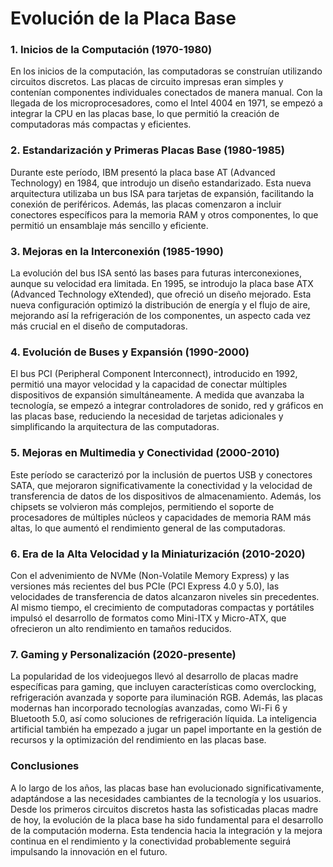 # Evolución de la Placa Base

### 1. Inicios de la Computación (1970-1980)
En los inicios de la computación, las computadoras se construían utilizando circuitos discretos. Las placas de circuito impresas eran simples y contenían componentes individuales conectados de manera manual. Con la llegada de los microprocesadores, como el Intel 4004 en 1971, se empezó a integrar la CPU en las placas base, lo que permitió la creación de computadoras más compactas y eficientes.

### 2. Estandarización y Primeras Placas Base (1980-1985)
Durante este período, IBM presentó la placa base AT (Advanced Technology) en 1984, que introdujo un diseño estandarizado. Esta nueva arquitectura utilizaba un bus ISA para tarjetas de expansión, facilitando la conexión de periféricos. Además, las placas comenzaron a incluir conectores específicos para la memoria RAM y otros componentes, lo que permitió un ensamblaje más sencillo y eficiente.

### 3. Mejoras en la Interconexión (1985-1990)
La evolución del bus ISA sentó las bases para futuras interconexiones, aunque su velocidad era limitada. En 1995, se introdujo la placa base ATX (Advanced Technology eXtended), que ofreció un diseño mejorado. Esta nueva configuración optimizó la distribución de energía y el flujo de aire, mejorando así la refrigeración de los componentes, un aspecto cada vez más crucial en el diseño de computadoras.

### 4. Evolución de Buses y Expansión (1990-2000)
El bus PCI (Peripheral Component Interconnect), introducido en 1992, permitió una mayor velocidad y la capacidad de conectar múltiples dispositivos de expansión simultáneamente. A medida que avanzaba la tecnología, se empezó a integrar controladores de sonido, red y gráficos en las placas base, reduciendo la necesidad de tarjetas adicionales y simplificando la arquitectura de las computadoras.

### 5. Mejoras en Multimedia y Conectividad (2000-2010)
Este período se caracterizó por la inclusión de puertos USB y conectores SATA, que mejoraron significativamente la conectividad y la velocidad de transferencia de datos de los dispositivos de almacenamiento. Además, los chipsets se volvieron más complejos, permitiendo el soporte de procesadores de múltiples núcleos y capacidades de memoria RAM más altas, lo que aumentó el rendimiento general de las computadoras.

### 6. Era de la Alta Velocidad y la Miniaturización (2010-2020)
Con el advenimiento de NVMe (Non-Volatile Memory Express) y las versiones más recientes del bus PCIe (PCI Express 4.0 y 5.0), las velocidades de transferencia de datos alcanzaron niveles sin precedentes. Al mismo tiempo, el crecimiento de computadoras compactas y portátiles impulsó el desarrollo de formatos como Mini-ITX y Micro-ATX, que ofrecieron un alto rendimiento en tamaños reducidos.

### 7. Gaming y Personalización (2020-presente)
La popularidad de los videojuegos llevó al desarrollo de placas madre específicas para gaming, que incluyen características como overclocking, refrigeración avanzada y soporte para iluminación RGB. Además, las placas modernas han incorporado tecnologías avanzadas, como Wi-Fi 6 y Bluetooth 5.0, así como soluciones de refrigeración líquida. La inteligencia artificial también ha empezado a jugar un papel importante en la gestión de recursos y la optimización del rendimiento en las placas base.

### Conclusiones
A lo largo de los años, las placas base han evolucionado significativamente, adaptándose a las necesidades cambiantes de la tecnología y los usuarios. Desde los primeros circuitos discretos hasta las sofisticadas placas madre de hoy, la evolución de la placa base ha sido fundamental para el desarrollo de la computación moderna. Esta tendencia hacia la integración y la mejora continua en el rendimiento y la conectividad probablemente seguirá impulsando la innovación en el futuro.
